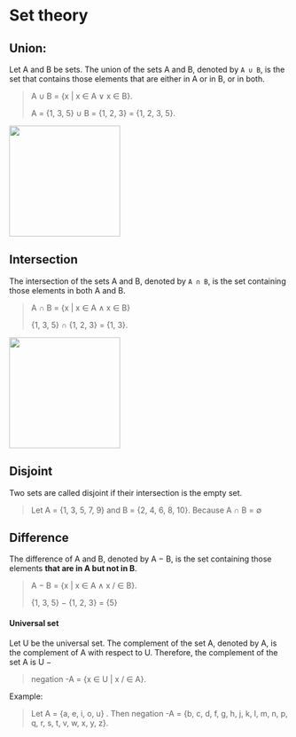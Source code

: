 # Set theory

## Union:
Let A and B be sets. The union of the sets A and B, denoted by `A ∪ B`, is the set that contains those elements that are either in A or in B, or in both.
> A ∪ B = {x | x ∈ A ∨ x ∈ B}.
>
> A = {1, 3, 5} ∪ B = {1, 2, 3} = {1, 2, 3, 5}. 

<img src="Photos/union.png" width="200">

## Intersection
The intersection of the sets A and B, denoted by `A ∩ B`, is the set containing those elements in both A and B.
> A ∩ B = {x | x ∈ A ∧ x ∈ B}
>
> {1, 3, 5} ∩ {1, 2, 3} = {1, 3}.

<img src="Photos/intersection.png" width="200">

## Disjoint
Two sets are called disjoint if their intersection is the empty set.

> Let A = {1, 3, 5, 7, 9} and B = {2, 4, 6, 8, 10}. Because A ∩ B = ∅ 

## Difference
The difference of A and B, denoted by A − B, is the set containing those elements **that are in A but not in B**. 

> A − B = {x | x ∈ A ∧ x / ∈ B}.
>
> {1, 3, 5} − {1, 2, 3} = {5}

#### Universal set
Let U be the universal set. The complement of the set A, denoted by A, is the complement
of A with respect to U. Therefore, the complement of the set A is U − 

> negation -A = {x ∈ U | x / ∈ A}.

Example: 
> Let A = {a, e, i, o, u} . Then negation -A = {b, c, d, f, g, h, j, k, l, m, n, p, q, r, s, t, v, w, x, y, z}.
